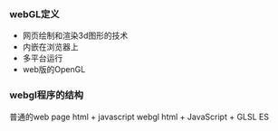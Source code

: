 ### webGL定义
- 网页绘制和渲染3d图形的技术
- 内嵌在浏览器上
- 多平台运行
- web版的OpenGL

 
 ### webgl程序的结构

 普通的web page  html + javascript
 webgl          html + JavaScript + GLSL ES
